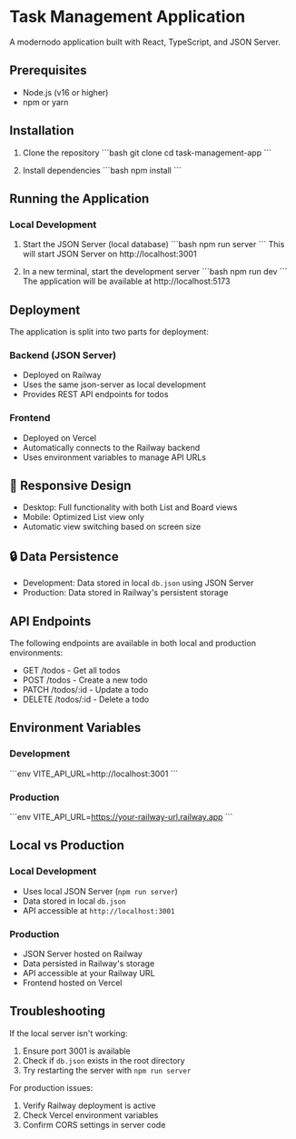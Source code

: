 # Task Management Application

A modernodo application built with React, TypeScript, and JSON Server.

## Prerequisites

* Node.js (v16 or higher)
* npm or yarn

## Installation

1. Clone the repository
\```bash
git clone <repository-url>
cd task-management-app
\```

2. Install dependencies
\```bash
npm install
\```

## Running the Application

### Local Development

1. Start the JSON Server (local database)
\```bash
npm run server
\```
This will start JSON Server on http://localhost:3001

2. In a new terminal, start the development server
\```bash
npm run dev
\```
The application will be available at http://localhost:5173

## Deployment

The application is split into two parts for deployment:

### Backend (JSON Server)
* Deployed on Railway
* Uses the same json-server as local development
* Provides REST API endpoints for todos

### Frontend
* Deployed on Vercel
* Automatically connects to the Railway backend
* Uses environment variables to manage API URLs

## 📱 Responsive Design

* Desktop: Full functionality with both List and Board views
* Mobile: Optimized List view only
* Automatic view switching based on screen size

## 🔒 Data Persistence

* Development: Data stored in local `db.json` using JSON Server
* Production: Data stored in Railway's persistent storage

## API Endpoints

The following endpoints are available in both local and production environments:

* GET /todos - Get all todos
* POST /todos - Create a new todo
* PATCH /todos/:id - Update a todo
* DELETE /todos/:id - Delete a todo

## Environment Variables

### Development
\```env
VITE_API_URL=http://localhost:3001
\```

### Production
\```env
VITE_API_URL=https://your-railway-url.railway.app
\```

## Local vs Production

### Local Development
* Uses local JSON Server (`npm run server`)
* Data stored in local `db.json`
* API accessible at `http://localhost:3001`

### Production
* JSON Server hosted on Railway
* Data persisted in Railway's storage
* API accessible at your Railway URL
* Frontend hosted on Vercel

## Troubleshooting

If the local server isn't working:
1. Ensure port 3001 is available
2. Check if `db.json` exists in the root directory
3. Try restarting the server with `npm run server`

For production issues:
1. Verify Railway deployment is active
2. Check Vercel environment variables
3. Confirm CORS settings in server code